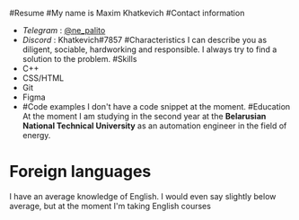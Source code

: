 #Resume
#My name is Maxim Khatkevich
#Contact information
* *Telegram* : [@ne_palito](https://t.me/ne_palito)
* *Discord* : Khatkevich#7857
#Characteristics
I can describe you as diligent, sociable, hardworking and responsible. I always try to find a solution to the problem.
#Skills
* C++
* CSS/HTML
* Git
* Figma 
* #Code examples
I don't have a code snippet at the moment.
#Education
At the moment I am studying in the second year at the **Belarusian National Technical University** as an automation engineer in the field of energy. 
# Foreign languages
I have an average knowledge of English. I would even say slightly below average, but at the moment I'm taking English courses
